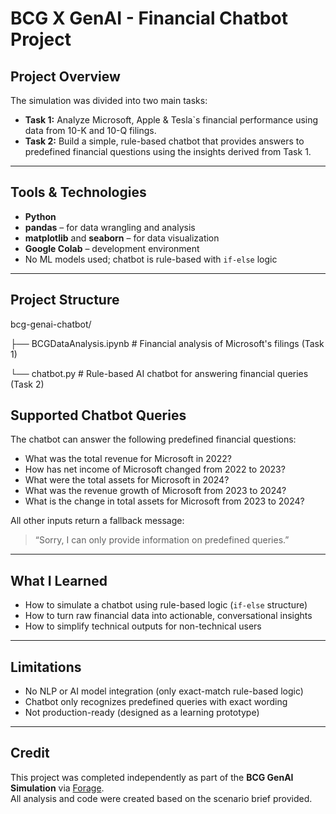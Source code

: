 # BCG X GenAI - Financial Chatbot Project

## Project Overview

The simulation was divided into two main tasks:

- **Task 1:** Analyze Microsoft, Apple & Tesla`s financial performance using data from 10-K and 10-Q filings.
- **Task 2:** Build a simple, rule-based chatbot that provides answers to predefined financial questions using the insights derived from Task 1.

---

## Tools & Technologies

- **Python**
- **pandas** – for data wrangling and analysis  
- **matplotlib** and **seaborn** – for data visualization  
- **Google Colab** – development environment  
- No ML models used; chatbot is rule-based with `if-else` logic

---

## Project Structure

bcg-genai-chatbot/

├── BCGDataAnalysis.ipynb # Financial analysis of Microsoft's filings (Task 1)

└── chatbot.py # Rule-based AI chatbot for answering financial queries (Task 2)



## Supported Chatbot Queries

The chatbot can answer the following predefined financial questions:

- What was the total revenue for Microsoft in 2022?
- How has net income of Microsoft changed from 2022 to 2023?
- What were the total assets for Microsoft in 2024?
- What was the revenue growth of Microsoft from 2023 to 2024?
- What is the change in total assets for Microsoft from 2023 to 2024?

All other inputs return a fallback message:  
> “Sorry, I can only provide information on predefined queries.”

---

## What I Learned

- How to simulate a chatbot using rule-based logic (`if-else` structure)
- How to turn raw financial data into actionable, conversational insights
- How to simplify technical outputs for non-technical users

---

## Limitations

- No NLP or AI model integration (only exact-match rule-based logic)
- Chatbot only recognizes predefined queries with exact wording
- Not production-ready (designed as a learning prototype)

---

## Credit

This project was completed independently as part of the **BCG GenAI Simulation** via [Forage](https://www.theforage.com/simulations/bcg/gen-ai-anlo).  
All analysis and code were created based on the scenario brief provided.
